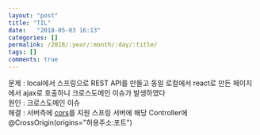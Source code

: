 ```yaml
---
layout: "post"
title: "TIL"
date:   "2018-05-03 16:13"
categories: []
permalink: /2018/:year/:month/:day/:title/
tags: []
comments: true
---
```

문제 : local에서 스프링으로 REST API를 만들고 동일 로컬에서 react로 만든 페이지에서 ajax로 호출하니 크로스도메인 이슈가 발생하였다  
원인 : 크로스도메인 이슈  
해결 : 서버측에 [cors](https://developer.mozilla.org/ko/docs/Web/HTTP/Access_control_CORS)를 지원 스프링 서버에 해당 Controller에 @CrossOrigin(origins="허용주소:포트")
